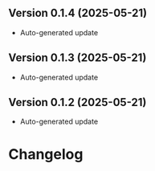Version 0.1.4 (2025-05-21)
-----------------------------
- Auto-generated update

Version 0.1.3 (2025-05-21)
-----------------------------
- Auto-generated update

Version 0.1.2 (2025-05-21)
-----------------------------
- Auto-generated update

# Changelog
